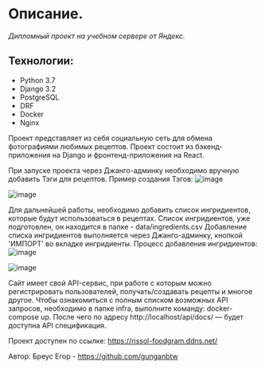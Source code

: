 # Описание.

_Дипломный проект на учебном сервере от Яндекс._

## Технологии:
* Python 3.7
* Django 3.2
* PostgreSQL
* DRF
* Docker
* Nginx

Проект представляет из себя социальную сеть для обмена фотографиями любимых рецептов.
Проект состоит из бэкенд-приложения на Django и фронтенд-приложения на React.


При запуске проекта через Джанго-админку необходимо вручную добавить Тэги для рецептов.
Пример создания Тэгов:
![image](https://github.com/RiSSoL-86/foodgram-project-react/assets/110422516/c976d647-0bb8-49cc-a867-0fb5ce9379ee)

![image](https://github.com/RiSSoL-86/foodgram-project-react/assets/110422516/76c64cd7-3700-4626-aa4f-8a075492079f)


Для дальнейшей работы, необходимо добавить список ингридиентов, которые будут использоваться в рецептах.
Список ингридиентов, уже подготовлен, он находится в папке - data/ingredients.csv
Добавление списка ингридиентов выполняется через Джанго-админку, кнопкой 'ИМПОРТ' во вкладке ингридиенты.
Процесс добавления ингридиентов:
![image](https://github.com/RiSSoL-86/foodgram-project-react/assets/110422516/ddea3b57-457d-459d-879e-f0ddce751d9e)

![image](https://github.com/RiSSoL-86/foodgram-project-react/assets/110422516/6a77b9a9-d5da-4fd0-a020-6e91a6af74ab)


Сайт имеет свой API-сервис, при работе с которым можно регистрировать пользователей, получать/создавать рецепты и многое другое.
Чтобы ознакомиться с полным списком возможных API запросов, необходимо в папке infra, выполните команду: docker-compose up.
После чего по адресу http://localhost/api/docs/ — будет доступна API спецификация. 

Проект доступен по ссылке: https://rissol-foodgram.ddns.net/

Автор: Бреус Егор - https://github.com/gunganbtw
